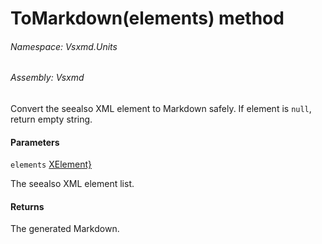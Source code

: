 <a name='M-Vsxmd-Units-SeealsoUnit-ToMarkdown-System-Collections-Generic-IEnumerable{System-Xml-Linq-XElement}-'></a>
# ToMarkdown(elements) method

###### Namespace:  Vsxmd.Units

###### Assembly:  Vsxmd

Convert the seealso XML element to Markdown safely.
If element is `null`, return empty string.

#### Parameters

`elements`  [XElement}](https://docs.microsoft.com/dotnet/api/System.Collections.Generic.IEnumerable)  

The seealso XML element list.

#### Returns





The generated Markdown.
